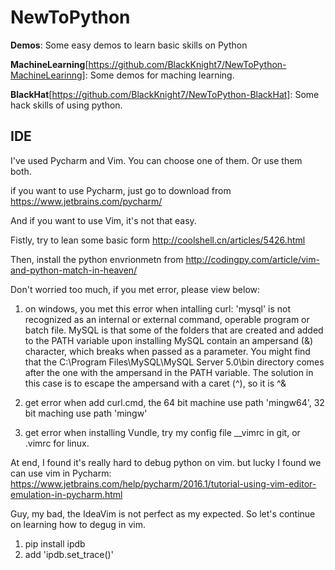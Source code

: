 # NewToPython

**Demos**: Some easy demos to learn basic skills on Python

**MachineLearning**[https://github.com/BlackKnight7/NewToPython-MachineLearinng]: Some demos for maching learning. 

**BlackHat**[https://github.com/BlackKnight7/NewToPython-BlackHat]: Some hack skills of using python.

## IDE
I've used Pycharm and Vim. You can choose one of them. Or use them both.

if you want to use Pycharm, just go to download from https://www.jetbrains.com/pycharm/ 

And if you want to use Vim, it's not that easy.

Fistly, try to lean some basic form http://coolshell.cn/articles/5426.html

Then, install the python envrionmetn from http://codingpy.com/article/vim-and-python-match-in-heaven/

Don't worried too much, if you met error, please view below:

1. on windows, you met this error when intalling curl: 'mysql' is not recognized as an internal or external command, operable program or batch file. MySQL is that some of the folders that are created and added to the PATH variable upon installing MySQL contain an ampersand (&) character, which breaks when passed as a parameter.
You might find that the C:\Program Files\MySQL\MySQL Server 5.0\bin directory comes after the one with the ampersand in the PATH variable.
The solution in this case is to escape the ampersand with a caret (^), so it is ^&

2. get error when add curl.cmd, the 64 bit machine use path 'mingw64', 32 bit maching use path 'mingw'

3. get error when installing Vundle, try my config file __vimrc in git, or .vimrc for linux.

At end, I found it's really hard to debug python on vim. but lucky I found we can use vim in Pycharm:
https://www.jetbrains.com/help/pycharm/2016.1/tutorial-using-vim-editor-emulation-in-pycharm.html

Guy, my bad, the IdeaVim is not perfect as my expected. So let's continue on learning how to degug in vim.
1. pip install ipdb
2. add 'ipdb.set_trace()'
